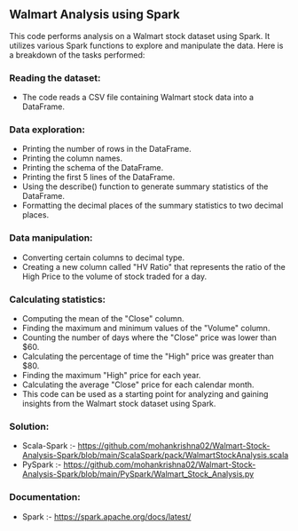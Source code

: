 ## Walmart Analysis using Spark
This code performs analysis on a Walmart stock dataset using Spark. It utilizes various Spark functions to explore and manipulate the data. Here is a breakdown of the tasks performed:

### Reading the dataset:
* The code reads a CSV file containing Walmart stock data into a DataFrame.
### Data exploration:
* Printing the number of rows in the DataFrame.
* Printing the column names.
* Printing the schema of the DataFrame.
* Printing the first 5 lines of the DataFrame.
* Using the describe() function to generate summary statistics of the DataFrame.
* Formatting the decimal places of the summary statistics to two decimal places.

### Data manipulation:
* Converting certain columns to decimal type.
* Creating a new column called "HV Ratio" that represents the ratio of the High Price to the volume of stock traded for a day.
### Calculating statistics:
* Computing the mean of the "Close" column.
* Finding the maximum and minimum values of the "Volume" column.
* Counting the number of days where the "Close" price was lower than $60.
* Calculating the percentage of time the "High" price was greater than $80.
* Finding the maximum "High" price for each year.
* Calculating the average "Close" price for each calendar month.
* This code can be used as a starting point for analyzing and gaining insights from the Walmart stock dataset using Spark.

### Solution:
* Scala-Spark :- <https://github.com/mohankrishna02/Walmart-Stock-Analysis-Spark/blob/main/ScalaSpark/pack/WalmartStockAnalysis.scala> <br>
* PySpark :- <https://github.com/mohankrishna02/Walmart-Stock-Analysis-Spark/blob/main/PySpark/Walmart_Stock_Analysis.py>

### Documentation:
* Spark :- <https://spark.apache.org/docs/latest/> 


